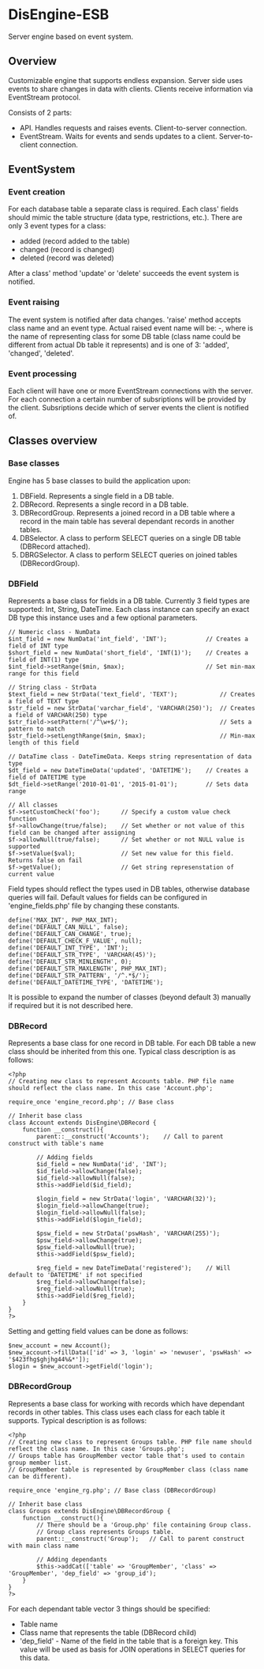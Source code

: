 # DisEngine-ESB
Server engine based on event system.

## Overview
Customizable engine that supports endless expansion. Server side uses events to share changes in data with clients. Clients receive information via EventStream protocol.

Consists of 2 parts:
- API. Handles requests and raises events. Client-to-server connection.
- EventStream. Waits for events and sends updates to a client. Server-to-client connection.

## EventSystem
### Event creation
For each database table a separate class is required. Each class' fields should mimic the table structure (data type, restrictions, etc.). There are only 3 event types for a class:
- added (record added to the table)
- changed (record is changed)
- deleted (record was deleted)

After a class' method 'update' or 'delete' succeeds the event system is notified.

### Event raising
The event system is notified after data changes. 'raise' method accepts class name and an event type. Actual raised event name will be: <className>-<eventType>, where <className> is the name of representing class for some DB table (class name could be different from actual Db table it represents) and <eventType> is one of 3: 'added', 'changed', 'deleted'.

### Event processing
Each client will have one or more EventStream connections with the server. For each connection a certain number of subsriptions will be provided by the client. Subsriptions decide which of server events the client is notified of.

## Classes overview
### Base classes
Engine has 5 base classes to build the application upon:
1. DBField. Represents a single field in a DB table.
2. DBRecord. Represents a single record in a DB table.
3. DBRecordGroup. Represents a joined record in a DB table where a record in the main table has several dependant records in another tables.
4. DBSelector. A class to perform SELECT queries on a single DB table (DBRecord attached).
5. DBRGSelector. A class to perform SELECT queries on joined tables (DBRecordGroup).

### DBField
Represents a base class for fields in a DB table. Currently 3 field types are supported: Int, String, DateTime. Each class instance can specify an exact DB type this instance uses and a few optional parameters.
```
// Numeric class - NumData
$int_field = new NumData('int_field', 'INT');           // Creates a field of INT type
$short_field = new NumData('short_field', 'INT(1)');    // Creates a field of INT(1) type
$int_field->setRange($min, $max);                       // Set min-max range for this field

// String class - StrData
$text_field = new StrData('text_field', 'TEXT');            // Creates a field of TEXT type
$str_field = new StrData('varchar_field', 'VARCHAR(250)');  // Creates a field of VARCHAR(250) type
$str_field->setPattern('/^\w+$/');                          // Sets a pattern to match
$str_field->setLengthRange($min, $max);                     // Min-max length of this field

// DataTime class - DateTimeData. Keeps string representation of data type
$dt_field = new DateTimeData('updated', 'DATETIME');    // Creates a field of DATETIME type
$dt_field->setRange('2010-01-01', '2015-01-01');        // Sets data range   

// All classes
$f->setCustomCheck('foo');      // Specify a custom value check function
$f->allowChange(true/false);    // Set whether or not value of this field can be changed after assigning
$f->allowNull(true/false);      // Set whether or not NULL value is supported
$f->setValue($val);             // Set new value for this field. Returns false on fail
$f->getValue();                 // Get string represenstation of current value
```
Field types should reflect the types used in DB tables, otherwise database queries will fail. Default values for fields can be configured in 'engine_fields.php' file by changing these constants.
```
define('MAX_INT', PHP_MAX_INT);
define('DEFAULT_CAN_NULL', false);
define('DEFAULT_CAN_CHANGE', true);
define('DEFAULT_CHECK_F_VALUE', null);
define('DEFAULT_INT_TYPE', 'INT');
define('DEFAULT_STR_TYPE', 'VARCHAR(45)');
define('DEFAULT_STR_MINLENGTH', 0);
define('DEFAULT_STR_MAXLENGTH', PHP_MAX_INT);
define('DEFAULT_STR_PATTERN', '/^.*$/');
define('DEFAULT_DATETIME_TYPE', 'DATETIME');
```

It is possible to expand the number of classes (beyond default 3) manually if required but it is not described here.

### DBRecord
Represents a base class for one record in DB table. For each DB table a new class should be inherited from this one. Typical class description is as follows:
```
<?php
// Creating new class to represent Accounts table. PHP file name should reflect the class name. In this case 'Account.php';

require_once 'engine_record.php'; // Base class

// Inherit base class
class Account extends DisEngine\DBRecord {
    function __construct(){
        parent::__construct('Accounts');    // Call to parent construct with table's name
        
        // Adding fields
        $id_field = new NumData('id', 'INT');
        $id_field->allowChange(false);
        $id_field->allowNull(false);
        $this->addField($id_field);
        
        $login_field = new StrData('login', 'VARCHAR(32)');
        $login_field->allowChange(true);
        $login_field->allowNull(false);
        $this->addField($login_field);
        
        $psw_field = new StrData('pswHash', 'VARCHAR(255)');
        $psw_field->allowChange(true);
        $psw_field->allowNull(true);
        $this->addField($psw_field);
        
        $reg_field = new DateTimeData('registered');    // Will default to 'DATETIME' if not specified
        $reg_field->allowChange(false);
        $reg_field->allowNull(true);
        $this->addField($reg_field);
    }
}
?>
```
Setting and getting field values can be done as follows:
```
$new_account = new Account();
$new_account->fillData(['id' => 3, 'login' => 'newuser', 'pswHash' => '$423fhg$ghjhg44%&*']);
$login = $new_account->getField('login');
```

### DBRecordGroup
Represents a base class for working with records which have dependant records in other tables. This class uses each class for each table it supports. Typical description is as follows:
```
<?php
// Creating new class to represent Groups table. PHP file name should reflect the class name. In this case 'Groups.php';
// Groups table has GroupMember vector table that's used to contain group member list.
// GroupMember table is represented by GroupMember class (class name can be different).

require_once 'engine_rg.php'; // Base class (DBRecordGroup)

// Inherit base class
class Groups extends DisEngine\DBRecordGroup {
    function __construct(){
        // There should be a 'Group.php' file containing Group class.
        // Group class represents Groups table.
        parent::__construct('Group');   // Call to parent construct with main class name
        
        // Adding dependants
        $this->addCat(['table' => 'GroupMember', 'class' => 'GroupMember', 'dep_field' => 'group_id');
    }
}
?>
```
For each dependant table vector 3 things should be specified:
- Table name
- Class name that represents the table (DBRecord child)
- 'dep_field' - Name of the field in the table that is a foreign key. This value will be used as basis for JOIN operations in SELECT queries for this data.
